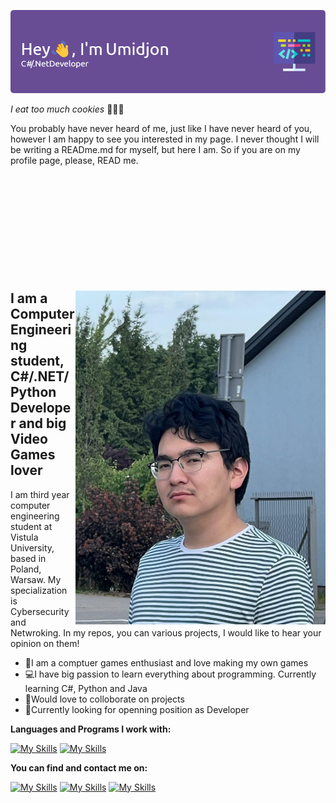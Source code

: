 ![Header](./github-header-image.png)

_I eat too much cookies_ 🍪🍪🍪

You probably have never heard of me, just like I have never heard of you, however I am happy to see you interested in my page.
I never thought I will be writing a READme.md for myself, but here I am. So if you are on my profile page, please, READ me.  
  

<div style="margin-top: 200px;">
    <img align="right" width="400" src="./photo_2023-10-13_17-47-31.jpg" />
</div>
<h2>I am a Computer Engineering student, C#/.NET/Python Developer and big Video Games lover</h2>
I am third year computer engineering student at Vistula University, based in Poland, Warsaw. My specialization is Cybersecurity and Netwroking. In my repos, you can various projects, I would like to hear your opinion on them!
 
- 👾I am a comptuer games enthusiast and love making my own games
- 💻I have big passion to learn everything about programming. Currently learning C#, Python and Java
- 🙌Would love to colloborate on projects
- 💼Currently looking for openning position as Developer

<strong>Languages and Programs I work with:</strong>

[![My Skills](https://skillicons.dev/icons?i=cs,python,cpp,dotnet,java,html)](https://skillicons.dev)
[![My Skills](https://skillicons.dev/icons?i=css,unity,unreal,git,visualstudio,vscode)](https://skillicons.dev)

<strong>You can find and contact me on:</strong>

[![My Skills](https://skillicons.dev/icons?i=linkedin)](https://www.linkedin.com/in/umidjonkhodjamov/)
[![My Skills](https://skillicons.dev/icons?i=github)]((https://github.com/CookieLoverDev))
[![My Skills](https://skillicons.dev/icons?i=instagram)](https://www.instagram.com/umido_khodzima/)
